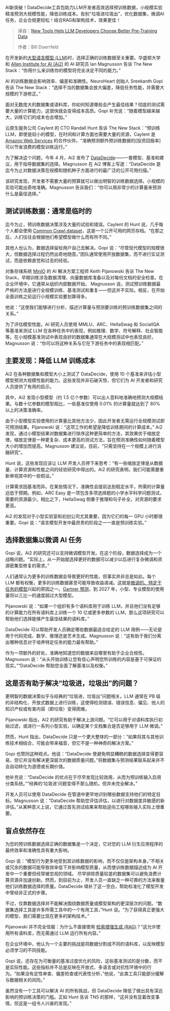 
<!--
title: 新工具帮助LLM开发者选择更好的预训练数据
cover: https://cdn.thenewstack.io/media/2025/05/88a7dd8c-choose-data-2.jpg
summary: AI新突破！DataDecide工具包助力LLM开发者高效选择预训练数据，小规模实验精准预测大规模性能，降低训练成本。告别"垃圾进垃圾出"，优化数据集，微调AI任务，企业合规更轻松！结合RAG和架构技术，效果更佳！
-->

AI新突破！DataDecide工具包助力LLM开发者高效选择预训练数据，小规模实验精准预测大规模性能，降低训练成本。告别"垃圾进垃圾出"，优化数据集，微调AI任务，企业合规更轻松！结合RAG和架构技术，效果更佳！

> 译自：[New Tools Help LLM Developers Choose Better Pre-Training Data](https://thenewstack.io/new-tools-help-llm-developers-choose-better-pre-training-data/)
> 
> 作者：Bill Doerrfeld

在开发新的[大型语言模型 (LLM)](https://thenewstack.io/what-is-a-large-language-model/)时，选择正确的训练数据至关重要。华盛顿大学和 [Allen Institute for AI (Ai2)](https://allenai.org/) 的 AI 研究员 Ian Magnusson 告诉 The New Stack：“你用什么来训练你的模型将完全决定不同的能力。”

AI 的训练数据会影响效率、偏差和准确性。NeuroHeart 创始人 Sreekanth Gopi 告诉 The New Stack：“选择不当的数据集会放大偏差，降低任务性能，并需要大规模的下游修正。”

面对无数庞大的数据集或语料库，你如何知道哪些会产生最佳结果？彻底的测试需要大量的计算能力，这很快就会变得成本高昂。Gopi 补充说：“随着模型越来越大，训练它们的成本也会增加。”

云原生服务公司 Caylent 的 CTO Randall Hunt 告诉 The New Stack：“预训练 LLM，即使是较小的模型，在时间和计算方面也需要大量的资源，Caylent 是 [Amazon Web Services](https://aws.amazon.com/?utm_content=inline+mention) 的合作伙伴。“准确预测额外预训练数据的[投资回报率]可以节省浪费的模型训练运行。”

为了解决这个问题，今年 4 月，Ai2 发布了 [DataDecide](https://allenai.org/blog/datadecide)——一套模型、基准和建议，用于指导数据集的选择。Magnusson 在 Ai2 博客上写道：“DataDecide 是迄今为止对数据决策在规模和随机种子方面进行的最广泛的公开可用扫描。”

该研究发现，开发者不需要大量的预算就可以做出明智的训练数据选择。小规模的实验可能出奇地准确。Magnusson 告诉我们：“你可以用非常少的计算量来预测什么是最佳选择。”

## 测试训练数据：通常是临时的

迄今为止，预训练数据决策涉及大量的试验和错误。Caylent 的 Hunt 说，几乎每个人都会使用 [Common Crawl dataset](https://commoncrawl.org/)，这是一个公开可用的网页存档。“在那之后，人们往往会根据他们希望模型做什么而有所不同。”

其他人也认为，数据选择留给用户自己去解决。Gopi 说：“尽管现代模型的规模很大，但数据选择过程仍然出奇地随意。”团队通常使用开放数据集，而不进行实证测试，而是依赖直觉和过去的经验。

对象存储系统 [MinIO](https://min.io/?utm_content=inline+mention) 的 AI 解决方案工程师 Keith Pijanowski 告诉 The New Stack，早期训练涉及数据清理、向量数据库准备以及对每份文档的安全检查。在企业环境中，它通常从组织内部数据开始。
Magnusson 说，测试预训练数据最严格的方法是进行全规模训练、基准测试和重复——但这并不实际。相反，在开始全面训练之前运行小规模实验要划算得多。

他说：“这使我们能够进行分析，描述计算量与预测要训练的预训练数据集之间的关系。”

为了评估模型性能，AI 研究人员使用 MMLU、ARC、HellaSwag 和 SocialIQA 等基准来测试 LLM 在各种任务中的表现，例如推理、数学、符号解释、社会智能等。在小规模基准测试中表现良好的数据集通常在大规模测试中也表现良好。Magnusson 说：“你可以将这种关系与它在下游任务中的表现相匹配。”

## 主要发现：降低 LLM 训练成本

Ai2 在各种数据集和模型大小上测试了 DataDecide，使用 10 个基准来评估小型模型预测大规模性能的能力。这些发现并非石破天惊，但它们为 AI 开发者和研究人员提供了有用的启示。

其中，Ai2 发现小型模型（约 1.5 亿个参数）可以出人意料地准确地预测大规模结果。与数十亿参数的模型相比，一些基准仅使用 0.01% 的计算量就达到了 80% 以上的决策准确率。

由于小型模型实验使用的计算量比其他方法少，因此开发者无需运行全规模测试即可预测结果。Pijanowski 说：“这项工作的希望是降低训练期间的计算成本。”
Ai2 发现，通过小模型结果对数据集进行排序这种更简单的方法，其效果优于缩放定律。缩放定律是一种更复杂、成本更高的测试方法，旨在预测准确性如何随着模型大小的增加而提高。Magnusson 建议说，目前，“只需坚持在一个规模上进行消融研究”。

Hunt 说，这些发现应该让 LLM 开发人员停下来思考：“有一些缩放定律是从数据量、计算资源和性能之间的经验研究中得出的。Ai2 的研究表明，我们可能需要重新审视其中的一些假设。”

计算需求因基准而异。在某些情况下，准确性会提前达到稳定水平，所需的计算量远低于预期。例如，ARC Easy 是一项包含多项选择题的小学水平科学问题测试，需要的资源最少。相比之下，HellaSwag 侧重于推理和句子补全，对资源的要求更高。

Ai2 的发现对于小型实验室和初创公司尤其重要，因为它们的每一 GPU 小时都很重要。Gopi 说：“语言模型开发中最昂贵的阶段之一一直是预训练实验。”

## 选择数据集以微调 AI 任务

Gopi 说，Ai2 的研究还可以支持微调模型开发。在这个阶段，数据选择成为一个战略问题。“实际上，从一开始就选择更好的数据可以减少以后进行复杂微调和资源密集型修复的需求。”

人们通常认为更多的训练数据会导致更好的性能，但事实并非总是如此。每个 LLM 都有权衡，更多的训练数据甚至可能导致收益递减。这就是[微调的、特定于任务的模型](https://thenewstack.io/the-rise-of-small-language-models/)兴起的原因之一。[Gartner 预测](https://www.gartner.com/en/newsroom/press-releases/2025-04-09-gartner-predicts-by-2027-organizations-will-use-small-task-specific-ai-models-three-times-more-than-general-purpose-large-language-models)，到 2027 年，小型、专业模型的使用量将以三比一的速度超过大型模型。

Pijanowski 说：“如果一个组织有多个语料库用于训练 LLM，并且他们没有足够的计算能力在所有语料库上训练一个 10 亿或更多参数的 LLM，那么这项研究可以帮助他们选择能够产生最佳结果的语料库。”

DataDecide 可以帮助开发人员确定哪些数据最适合给定的 LLM 用例——无论是用于代码完成、数学、推理还是艺术生成。Magnusson 说：“这有助于我们分离出哪种信息对于培养特定任务的能力最有帮助。”

作为一项额外的好处，准确地知道您的数据来自哪里有助于企业合规性。Magnusson 说：“从头开始训练让您有信心声明您所训练的内容是基于可保证的现实。”“DataDecide 帮助您全面了解基准以及权衡。”

## 这是否有助于解决“垃圾进，垃圾出”的问题？

更明智的数据决策似乎与经典的“垃圾进，垃圾出”问题相关。LLM 通常在 PB 级的非结构化、开放式数据上进行训练，这使得检测错误、错误信息、偏见、他人的知识产权或有害内容（即垃圾）变得困难。

Pijanowski 指出，Ai2 的研究有助于解决上游问题。“它可以用于对语料库执行初始过滤，或进行一系列小型实验，以确定某个文档集合是否足够用于 LLM 微调。”

然而，Hunt 指出，DataDecide 只是一个更大整体的一部分：“如果将其与其他训练技术相结合，可能会带来福音，但它不是一种神奇的解决方案。”

Gopi 也赞同这种观点。他说：“DataDecide 使避免明显糟糕的数据选择变得更容易，但它并没有解决更深层次的数据质量问题。”将数据集与预测结果联系起来并不会自动转化为道德或长期价值。

他补充说：“DataDecide 的优点在于尽早发现比较效用，从而为预训练输入启用分类系统。”“经典的‘垃圾进’问题变得不那么随机，但并未完全解决。”

开发人员可以使用 DataDecide 在管道中更早地识别哪些数据支持他们的特定目标。Magnusson 说：“DataDecide 帮助您评估评估，以进行对数据差异敏感的新评估。”从某种意义上说，它通过首先测试结果来帮助逆向工程哪些输入实际上很重要。

## 盲点依然存在

为您的预训练数据选择正确的数据集是一个决定，它对您的 LLM 衍生应用程序的最终效率和准确性具有重大影响。

Gopi 说：“模型行为更多地受到其训练数据的影响，而不仅仅是架构本身。”不相关或冗余的数据可能导致效率低下并影响模型质量，从而使训练数据描述成为 AI 开发中一个重要但经常被忽视的领域。
尽早排除质量较差的数据集可以避免浪费计算资源并加速创新。然而，到目前为止，开发人员一直缺乏一种可靠的方法来衡量他们训练数据选择的质量。DataDecide 填补了这一空白，帮助标准化了模型开发中曾经非正式的步骤。

不过，仅靠数据选择并不能解决围绕数据质量或模型架构的更深层次的问题。“数据集选择工具是许多所需工具中的一个有用工具，”Hunt 说。“为了获得真正更强大的模型，我们需要比现在更多的架构技术。”

Pijanowski 并不完全信服：为什么不直接使用 [检索增强生成 (RAG)](https://thenewstack.io/why-rag-is-essential-for-next-gen-ai-development/)？“这允许使用所有语料库，而无需通过 LLM 运行所有内容。”

在企业环境中，他认为一个主要的挑战是将数据分割成不同的语料库，以反映模型必须学习的不同技能。

Gopi 说，还存在为可衡量的基准过度优化的风险，这些基准测试的是分数，而不是实际性能。这些指标并不总是反映在开放式、多语言或对抗性环境中的行为。“如果没有定性审查、偏差检查或代表性分析，”他说，“此类工具只能部分缓解与数据相关的风险。”

虽然没有一个工具可以解决 AI 的所有挑战，但 DataDecide 降低了做出具有深远影响的预训练决策的门槛。正如 Hunt 告诉 TNS 的那样，“这并没有显着改变事情，但这是一组令人兴奋的发现。”